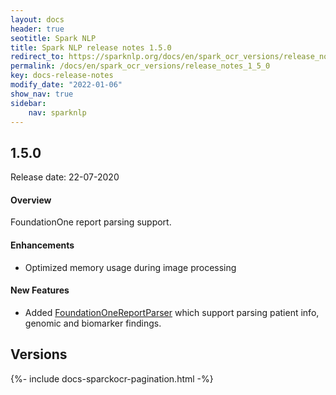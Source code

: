 ```yaml
---
layout: docs
header: true
seotitle: Spark NLP
title: Spark NLP release notes 1.5.0
redirect_to: https://sparknlp.org/docs/en/spark_ocr_versions/release_notes_1_5_0
permalink: /docs/en/spark_ocr_versions/release_notes_1_5_0
key: docs-release-notes
modify_date: "2022-01-06"
show_nav: true
sidebar:
    nav: sparknlp
---
```


<div class="h3-box" markdown="1">

## 1.5.0

Release date: 22-07-2020

#### Overview

FoundationOne report parsing support.

#### Enhancements

* Optimized memory usage during image processing


#### New Features

* Added [FoundationOneReportParser](ocr_pipeline_components#foundationonereportparser) which support parsing patient info,
genomic and biomarker findings.


</div><div class="prev_ver h3-box" markdown="1">

## Versions

</div>
{%- include docs-sparckocr-pagination.html -%}